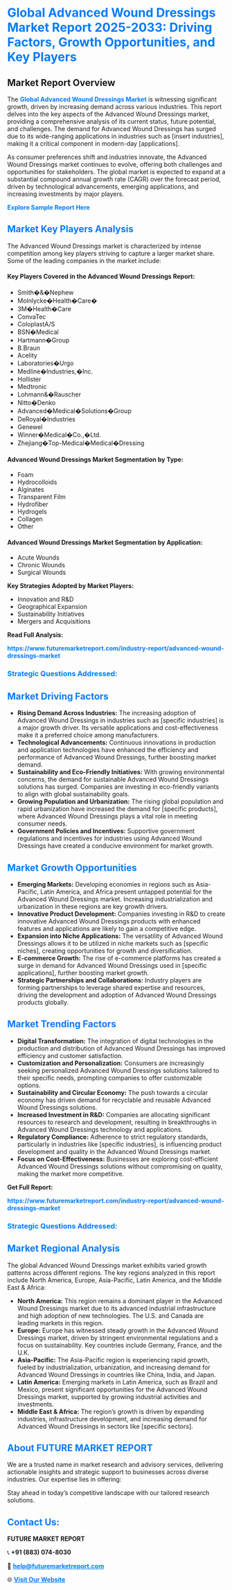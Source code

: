 <h1 style="color: #007BFF;">Global Advanced Wound Dressings Market Report 2025-2033: Driving Factors, Growth Opportunities, and Key Players</h1>

<section id="overview">
<h2>Market Report Overview</h2>
<p>The <a href="https://www.futuremarketreport.com/industry-report/advanced-wound-dressings-market" style="color: #007BFF; text-decoration: none;"><strong>Global Advanced Wound Dressings Market</strong></a> is witnessing significant growth, driven by increasing demand across various industries. This report delves into the key aspects of the Advanced Wound Dressings market, providing a comprehensive analysis of its current status, future potential, and challenges. The demand for Advanced Wound Dressings has surged due to its wide-ranging applications in industries such as [insert industries], making it a critical component in modern-day [applications].</p>
<p>As consumer preferences shift and industries innovate, the Advanced Wound Dressings market continues to evolve, offering both challenges and opportunities for stakeholders. The global market is expected to expand at a substantial compound annual growth rate (CAGR) over the forecast period, driven by technological advancements, emerging applications, and increasing investments by major players.</p>
</section>

<section id="overview">
<p><a href="https://www.futuremarketreport.com/request-sample/reportId=103272" style="color: #007BFF; text-decoration: none;"><strong>Explore Sample Report Here</strong></a></p>
</section>

<section id="key-players">
<h2 style="color: #007BFF;">Market Key Players Analysis</h2>
<p>The Advanced Wound Dressings market is characterized by intense competition among key players striving to capture a larger market share. Some of the leading companies in the market include:</p>
<h4>Key Players Covered in the Advanced Wound Dressings Report:</h4>
<ul><li>Smith�&amp;�Nephew</li><li>Molnlycke�Health�Care�</li><li>3M�Health�Care</li><li>ConvaTec</li><li>ColoplastA/S</li><li>BSN�Medical</li><li>Hartmann�Group</li><li>B.Braun</li><li>Acelity</li><li>Laboratories�Urgo</li><li>Medline�Industries,�Inc.</li><li>Hollister</li><li>Medtronic</li><li>Lohmann&amp;�Rauscher</li><li>Nitto�Denko</li><li>Advanced�Medical�Solutions�Group</li><li>DeRoyal�Industries</li><li>Genewel</li><li>Winner�Medical�Co.,�Ltd.</li><li>Zhejiang�Top-Medical�Medical�Dressing</li></ul>
<h4>Advanced Wound Dressings Market Segmentation by Type:</h4>
<ul><li>Foam</li><li>Hydrocolloids</li><li>Alginates</li><li>Transparent Film</li><li>Hydrofiber</li><li>Hydrogels</li><li>Collagen</li><li>Other</li></ul>

<h4>Advanced Wound Dressings Market Segmentation by Application:</h4>
<ul><li>Acute Wounds</li><li>Chronic Wounds</li><li>Surgical Wounds</li></ul>
<p><strong>Key Strategies Adopted by Market Players:</strong></p>
<ul>
<li>Innovation and R&D</li>
<li>Geographical Expansion</li>
<li>Sustainability Initiatives</li>
<li>Mergers and Acquisitions</li>
</ul>
</section>

<section>
<p><strong>Read Full Analysis: </strong></p><a href="https://www.futuremarketreport.com/industry-report/advanced-wound-dressings-market" style="color: #007BFF; text-decoration: none;"><strong>https://www.futuremarketreport.com/industry-report/advanced-wound-dressings-market</strong></a>
<h3 style="color: #007BFF;">Strategic Questions Addressed:</h3>
</section>

<section id="driving-factors">
<h2 style="color: #007BFF;">Market Driving Factors</h2>
<ul>
<li><strong>Rising Demand Across Industries:</strong> The increasing adoption of Advanced Wound Dressings in industries such as [specific industries] is a major growth driver. Its versatile applications and cost-effectiveness make it a preferred choice among manufacturers.</li>
<li><strong>Technological Advancements:</strong> Continuous innovations in production and application technologies have enhanced the efficiency and performance of Advanced Wound Dressings, further boosting market demand.</li>
<li><strong>Sustainability and Eco-Friendly Initiatives:</strong> With growing environmental concerns, the demand for sustainable Advanced Wound Dressings solutions has surged. Companies are investing in eco-friendly variants to align with global sustainability goals.</li>
<li><strong>Growing Population and Urbanization:</strong> The rising global population and rapid urbanization have increased the demand for [specific products], where Advanced Wound Dressings plays a vital role in meeting consumer needs.</li>
<li><strong>Government Policies and Incentives:</strong> Supportive government regulations and incentives for industries using Advanced Wound Dressings have created a conducive environment for market growth.</li>
</ul>
</section>

<section id="growth-opportunities">
<h2 style="color: #007BFF;">Market Growth Opportunities</h2>
<ul>
<li><strong>Emerging Markets:</strong> Developing economies in regions such as Asia-Pacific, Latin America, and Africa present untapped potential for the Advanced Wound Dressings market. Increasing industrialization and urbanization in these regions are key growth drivers.</li>
<li><strong>Innovative Product Development:</strong> Companies investing in R&D to create innovative Advanced Wound Dressings products with enhanced features and applications are likely to gain a competitive edge.</li>
<li><strong>Expansion into Niche Applications:</strong> The versatility of Advanced Wound Dressings allows it to be utilized in niche markets such as [specific niches], creating opportunities for growth and diversification.</li>
<li><strong>E-commerce Growth:</strong> The rise of e-commerce platforms has created a surge in demand for Advanced Wound Dressings used in [specific applications], further boosting market growth.</li>
<li><strong>Strategic Partnerships and Collaborations:</strong> Industry players are forming partnerships to leverage shared expertise and resources, driving the development and adoption of Advanced Wound Dressings products globally.</li>
</ul>
</section>

<section id="trending-factors">
<h2 style="color: #007BFF;">Market Trending Factors</h2>
<ul>
<li><strong>Digital Transformation:</strong> The integration of digital technologies in the production and distribution of Advanced Wound Dressings has improved efficiency and customer satisfaction.</li>
<li><strong>Customization and Personalization:</strong> Consumers are increasingly seeking personalized Advanced Wound Dressings solutions tailored to their specific needs, prompting companies to offer customizable options.</li>
<li><strong>Sustainability and Circular Economy:</strong> The push towards a circular economy has driven demand for recyclable and reusable Advanced Wound Dressings solutions.</li>
<li><strong>Increased Investment in R&D:</strong> Companies are allocating significant resources to research and development, resulting in breakthroughs in Advanced Wound Dressings technology and applications.</li>
<li><strong>Regulatory Compliance:</strong> Adherence to strict regulatory standards, particularly in industries like [specific industries], is influencing product development and quality in the Advanced Wound Dressings market.</li>
<li><strong>Focus on Cost-Effectiveness:</strong> Businesses are exploring cost-efficient Advanced Wound Dressings solutions without compromising on quality, making the market more competitive.</li>
</ul>
</section>

<section>
<p><strong>Get Full Report: </strong></p><a href="https://www.futuremarketreport.com/industry-report/advanced-wound-dressings-market" style="color: #007BFF; text-decoration: none;"><strong>https://www.futuremarketreport.com/industry-report/advanced-wound-dressings-market</strong></a>
<h3 style="color: #007BFF;">Strategic Questions Addressed:</h3>
</section>


<section id="regional-analysis">
<h2 style="color: #007BFF;">Market Regional Analysis</h2>
<p>The global Advanced Wound Dressings market exhibits varied growth patterns across different regions. The key regions analyzed in this report include North America, Europe, Asia-Pacific, Latin America, and the Middle East & Africa:</p>
<ul>
<li><strong>North America:</strong> This region remains a dominant player in the Advanced Wound Dressings market due to its advanced industrial infrastructure and high adoption of new technologies. The U.S. and Canada are leading markets in this region.</li>
<li><strong>Europe:</strong> Europe has witnessed steady growth in the Advanced Wound Dressings market, driven by stringent environmental regulations and a focus on sustainability. Key countries include Germany, France, and the U.K.</li>
<li><strong>Asia-Pacific:</strong> The Asia-Pacific region is experiencing rapid growth, fueled by industrialization, urbanization, and increasing demand for Advanced Wound Dressings in countries like China, India, and Japan.</li>
<li><strong>Latin America:</strong> Emerging markets in Latin America, such as Brazil and Mexico, present significant opportunities for the Advanced Wound Dressings market, supported by growing industrial activities and investments.</li>
<li><strong>Middle East & Africa:</strong> The region’s growth is driven by expanding industries, infrastructure development, and increasing demand for Advanced Wound Dressings in sectors like [specific sectors].</li>
</ul>
</section>

<footer>
<h2 style="color: #007BFF;">About FUTURE MARKET REPORT</h2>
<p>We are a trusted name in market research and advisory services, delivering actionable insights and strategic support to businesses across diverse industries. Our expertise lies in offering:</p>

<p>Stay ahead in today’s competitive landscape with our tailored research solutions.</p>

<h2 style="color: #007BFF;">Contact Us:</h2>
<p><strong>FUTURE MARKET REPORT</strong></p>
<p>📞 <strong>+91 (883) 074-8030</strong></p>
<p>📧 <strong><a href="mailto:help@futuremarketreport.com" style="color: #007BFF;">help@futuremarketreport.com</a></strong></p>
<p>🌐 <strong><a href="https://www.futuremarketreport.com/" style="color: #007BFF;">Visit Our Website</a></strong></p>
</footer>